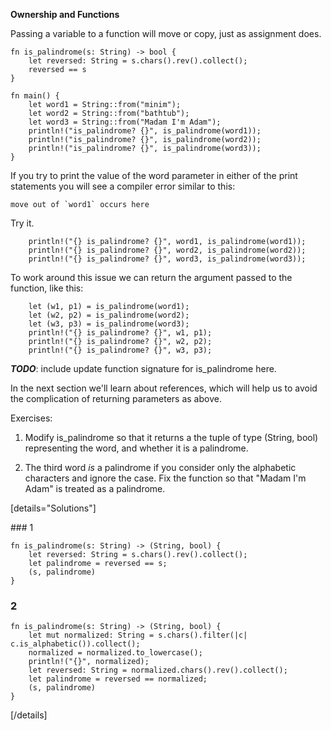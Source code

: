 **Ownership and Functions**

Passing a variable to a function will move or copy, just as assignment does. 

```
fn is_palindrome(s: String) -> bool {
    let reversed: String = s.chars().rev().collect();
    reversed == s
}

fn main() {
    let word1 = String::from("minim");
    let word2 = String::from("bathtub");
    let word3 = String::from("Madam I'm Adam");   
    println!("is_palindrome? {}", is_palindrome(word1));
    println!("is_palindrome? {}", is_palindrome(word2));
    println!("is_palindrome? {}", is_palindrome(word3));
}
```

If you try to print the value of the word parameter in either of the print statements you will see a compiler error similar to this:

```
move out of `word1` occurs here
```

Try it.

```
    println!("{} is_palindrome? {}", word1, is_palindrome(word1));
    println!("{} is_palindrome? {}", word2, is_palindrome(word2));
    println!("{} is_palindrome? {}", word3, is_palindrome(word3));
```

To work around this issue we can return the argument passed to the function, like this:

```
    let (w1, p1) = is_palindrome(word1);
    let (w2, p2) = is_palindrome(word2);
    let (w3, p3) = is_palindrome(word3);
    println!("{} is_palindrome? {}", w1, p1);
    println!("{} is_palindrome? {}", w2, p2);
    println!("{} is_palindrome? {}", w3, p3);
```    

***TODO***: include update function signature for is_palindrome here.

In the next section we'll learn about references, which will help us to avoid the complication of returning parameters as above.

Exercises:

1. Modify is_palindrome so that it returns a the tuple of type (String, bool) representing the word, and whether it is a palindrome.

2. The third word _is_ a palindrome if you consider only the alphabetic characters and ignore the case. Fix the function so that "Madam I'm Adam" is treated as a palindrome. 

[details="Solutions"]

### 1
```
fn is_palindrome(s: String) -> (String, bool) {
    let reversed: String = s.chars().rev().collect();
    let palindrome = reversed == s;
    (s, palindrome)
}
```

### 2

```
fn is_palindrome(s: String) -> (String, bool) {
    let mut normalized: String = s.chars().filter(|c| c.is_alphabetic()).collect();
    normalized = normalized.to_lowercase();
    println!("{}", normalized);
    let reversed: String = normalized.chars().rev().collect();
    let palindrome = reversed == normalized;
    (s, palindrome)
}
```

[/details]
